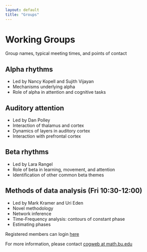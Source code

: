 ```yaml
---
layout: default
title: "Groups"
---
```


# Working Groups

Group names, typical meeting times, and points of contact

## Alpha rhythms

  * Led by Nancy Kopell and Sujith Vijayan
  * Mechanisms underlying alpha
  * Role of alpha in attention and cognitive tasks

## Auditory attention

  * Led by Dan Polley
  * Interaction of thalamus and cortex
  * Dynamics of layers in auditory cortex
  * Interaction with prefrontal cortex

## Beta rhythms

  * Led by Lara Rangel
  * Role of beta in learning, movement, and attention
  * Identification of other common beta themes

## Methods of data analysis (Fri 10:30-12:00)

  * Led by Mark Kramer and Uri Eden
  * Novel methodology
  * Network inference
  * Time-Frequency analysis: contours of constant phase
  * Estimating phases

Registered members can login <a href="notes/">here</a>

For more information, please contact <a href="http://www.google.com/recaptcha/mailhide/d?k=018K5pfGpMSS8-hHYu860KCQ==&amp;c=EtFZ7VMgG5JLQB92EnK3flyRFXFkTiv_B3E2mO6CYXw=" onclick="window.open('http://www.google.com/recaptcha/mailhide/d?k\075018K5pfGpMSS8-hHYu860KCQ\75\75\46c\75EtFZ7VMgG5JLQB92EnK3flyRFXFkTiv_B3E2mO6CYXw\075', '', 'toolbar=0,scrollbars=0,location=0,statusbar=0,menubar=0,resizable=0,width=500,height=300'); return false;" title="Reveal this e-mail address">cogweb at math.bu.edu</a>
